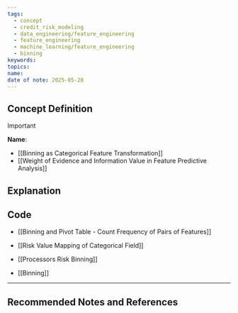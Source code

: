 ```yaml
---
tags:
  - concept
  - credit_risk_modeling
  - data_engineering/feature_engineering
  - feature_engineering
  - machine_learning/feature_engineering
  - binning
keywords: 
topics: 
name: 
date of note: 2025-05-28
---
```


## Concept Definition

>[!important]
>**Name**: 


- [[Binning as Categorical Feature Transformation]]
- [[Weight of Evidence and Information Value in Feature Predictive Analysis]]

## Explanation




## Code

- [[Binning and Pivot Table - Count Frequency of Pairs of Features]]
- [[Risk Value Mapping of Categorical Field]]

- [[Processors Risk Binning]]
- [[Binning]]


-----------
##  Recommended Notes and References

